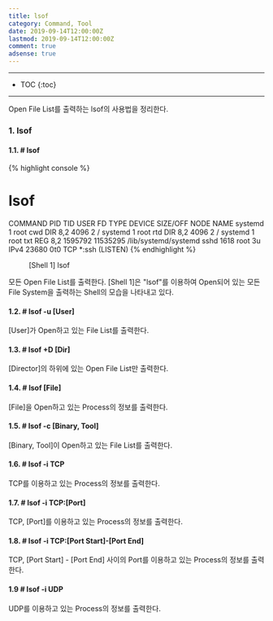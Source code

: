 ```yaml
---
title: lsof
category: Command, Tool
date: 2019-09-14T12:00:00Z
lastmod: 2019-09-14T12:00:00Z
comment: true
adsense: true
---
```


***

* TOC
{:toc}

***

Open File List를 출력하는 lsof의 사용법을 정리한다.

### 1. lsof

#### 1.1. # lsof

{% highlight console %}
# lsof
COMMAND     PID   TID             USER   FD      TYPE             DEVICE SIZE/OFF       NODE NAME
systemd       1                   root  cwd       DIR                8,2     4096          2 /
systemd       1                   root  rtd       DIR                8,2     4096          2 /
systemd       1                   root  txt       REG                8,2  1595792   11535295 /lib/systemd/systemd
sshd       1618                   root    3u     IPv4              23680      0t0        TCP *:ssh (LISTEN) 
{% endhighlight %}
<figure>
<figcaption class="caption">[Shell 1] lsof</figcaption>
</figure>

모든 Open File List를 출력한다. [Shell 1]은 "lsof"를 이용하여 Open되어 있는 모든 File System을 출력하는 Shell의 모습을 나타내고 있다.

#### 1.2. # lsof -u [User]

[User]가 Open하고 있는 File List를 출력한다.

#### 1.3. # lsof +D [Dir]

[Director]의 하위에 있는 Open File List만 출력한다.

#### 1.4. # lsof [File]

[File]을 Open하고 있는 Process의 정보를 출력한다.

#### 1.5. # lsof -c [Binary, Tool]

[Binary, Tool]이 Open하고 있는 File List를 출력한다.

#### 1.6. # lsof -i TCP

TCP를 이용하고 있는 Process의 정보를 출력한다.

#### 1.7. # lsof -i TCP:[Port]

TCP, [Port]를 이용하고 있는 Process의 정보를 출력한다.

#### 1.8. # lsof -i TCP:[Port Start]-[Port End]

TCP, [Port Start] - [Port End] 사이의 Port를 이용하고 있는 Process의 정보를 출력한다.

#### 1.9 # lsof -i UDP

UDP를 이용하고 있는 Process의 정보를 출력한다.
